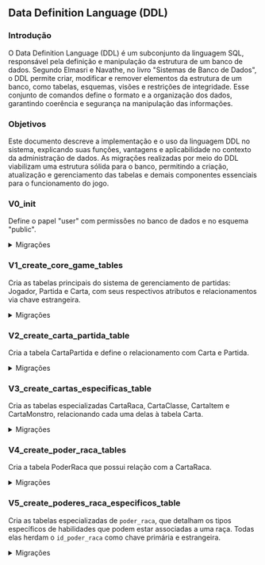 ## Data Definition Language (DDL)

### Introdução

O Data Definition Language (DDL) é um subconjunto da linguagem SQL, responsável pela definição e manipulação da estrutura de um banco de dados. Segundo Elmasri e Navathe, no livro "Sistemas de Banco de Dados", o DDL permite criar, modificar e remover elementos da estrutura de um banco, como tabelas, esquemas, visões e restrições de integridade. Esse conjunto de comandos define o formato e a organização dos dados, garantindo coerência e segurança na manipulação das informações.

### Objetivos

Este documento descreve a implementação e o uso da linguagem DDL no sistema, explicando suas funções, vantagens e aplicabilidade no contexto da administração de dados. As migrações realizadas por meio do DDL viabilizam uma estrutura sólida para o banco, permitindo a criação, atualização e gerenciamento das tabelas e demais componentes essenciais para o funcionamento do jogo.

### V0_init

Define o papel "user" com permissões no banco de dados e no esquema "public".

<details>
    <summary>Migrações</summary>

    ```sql
    -- Cria um usuário de aplicação com superpoderes (para facilitar o desenvolvimento)
    CREATE ROLE "aplicacao" WITH SUPERUSER LOGIN PASSWORD 'sbd1_2024.2@munchkin';

    -- Permite que ele se conecte ao banco munchkin
    GRANT CONNECT ON DATABASE munchkin TO "aplicacao";

    -- Permite que ele use o schema public (onde as tabelas serão criadas)
    GRANT USAGE ON SCHEMA public TO "aplicacao";

    -- Dá permissões totais sobre tabelas, sequências e funções
    GRANT ALL PRIVILEGES ON ALL TABLES IN SCHEMA public TO "aplicacao";
    GRANT ALL PRIVILEGES ON ALL SEQUENCES IN SCHEMA public TO "aplicacao";
    GRANT ALL PRIVILEGES ON ALL FUNCTIONS IN SCHEMA public TO "aplicacao";

    -- Garante que novas tabelas criadas automaticamente deem esses mesmos privilégios
    ALTER DEFAULT PRIVILEGES IN SCHEMA public 
    GRANT ALL ON TABLES TO "aplicacao";

    ALTER DEFAULT PRIVILEGES IN SCHEMA public 
    GRANT ALL ON SEQUENCES TO "aplicacao";

    ALTER DEFAULT PRIVILEGES IN SCHEMA public 
    GRANT ALL ON FUNCTIONS TO "aplicacao";
    ```

</details>

### V1_create_core_game_tables

Cria as tabelas principais do sistema de gerenciamento de partidas: Jogador, Partida e Carta, com seus respectivos atributos e relacionamentos via chave estrangeira.

<details>
    <summary>Migrações</summary>

    ```sql
    CREATE TABLE jogador (
        id_jogador SERIAL PRIMARY KEY,
        nome VARCHAR(255) NOT NULL);

    CREATE TABLE partida (
        id_partida SERIAL PRIMARY KEY, -- substitui AUTO_INCREMENT por SERIAL
        id_jogador INT,
        data_inicio TIMESTAMP NOT NULL, -- substitui DATETIME
        turno_atual INT DEFAULT 1,
        estado_partida VARCHAR(20) CHECK (estado_partida IN ('em andamento', 'pausada', 'encerrada')),
        primeira_rodada BOOLEAN DEFAULT TRUE,
        finalizada BOOLEAN DEFAULT FALSE,
        vitoria BOOLEAN DEFAULT TRUE,
        nivel INT DEFAULT 1,
        vida_restantes SMALLINT CHECK (vida_restantes BETWEEN 0 AND 3), -- substitui TINYINT por SMALLINT
        FOREIGN KEY (id_jogador) REFERENCES jogador(id_jogador));

    CREATE TYPE tipo_carta_enum AS ENUM ('porta', 'tesouro');
    CREATE TYPE subtipo_carta_enum AS ENUM ('classe', 'raca', 'item', 'monstro');

    CREATE TABLE carta (
        id_carta SERIAL PRIMARY KEY,
        nome VARCHAR(255) NOT NULL,
        tipo_carta tipo_carta_enum NOT NULL,
        subtipo subtipo_carta_enum NOT NULL,
        disponivel_para_virar BOOLEAN NOT NULL);
    ```

</details>

### V2_create_carta_partida_table

Cria a tabela CartaPartida e define o relacionamento com Carta e Partida.

<details>
    <summary>Migrações</summary>

    ```sql
   CREATE TYPE enum_zona AS ENUM ('mao', 'equipado', 'mochila', 'descartada');

    CREATE TABLE carta_partida (
        id_carta_partida SERIAL PRIMARY KEY,
        id_partida INT NOT NULL,
        id_carta INT NOT NULL,
        zona enum_zona NOT NULL,
        FOREIGN KEY (id_partida) REFERENCES partida(id_partida),
        FOREIGN KEY (id_carta) REFERENCES carta(id_carta));
    ```

</details>

### V3_create_cartas_especificas_table

Cria as tabelas especializadas CartaRaca, CartaClasse, CartaItem e CartaMonstro, relacionando cada uma delas à tabela Carta.

<details>
    <summary>Migrações</summary>

    ```sql

    CREATE TABLE carta_classe (
        id_carta INT PRIMARY KEY,
        nome_classe VARCHAR(20) NOT NULL,
        FOREIGN KEY (id_carta) REFERENCES carta(id_carta));

    CREATE TABLE carta_raca (
        id_carta INT PRIMARY KEY,
        nome_raca VARCHAR(20) NOT NULL,
        descricao VARCHAR(200),
        FOREIGN KEY (id_carta) REFERENCES carta(id_carta));

    CREATE TABLE carta_item (
        id_carta INT PRIMARY KEY,
        bonus_combate INT,
        valor_ouro INT,
        tipo_item VARCHAR(20) CHECK (tipo_item IN ('arma', 'armadura', 'acessório')),
        slot VARCHAR(20) CHECK (slot IN ('cabeca', 'pe', 'corpo', '1_mao', '2_maos', 'nenhum')),
        ocupacao_dupla BOOLEAN DEFAULT FALSE,
        FOREIGN KEY (id_carta) REFERENCES carta(id_carta));

    CREATE TABLE carta_monstro (
        id_carta_monstro SERIAL PRIMARY KEY,
        id_carta INT UNIQUE NOT NULL,
        nivel INT,
        pode_fugir BOOLEAN,
        recompensa INT,
        tipo_monstro VARCHAR(50) CHECK (tipo_monstro IN ('morto_vivo', 'sem_tipo')),
        FOREIGN KEY (id_carta) REFERENCES carta(id_carta));
    ```

</details>

### V4_create_poder_raca_tables

Cria a tabela PoderRaca que possui relação com a CartaRaca.

<details>
    <summary>Migrações</summary>

    ```sql
   CREATE TABLE poder_raca (
        id_poder_raca SERIAL PRIMARY KEY,
        id_carta INT NOT NULL,
        descricao VARCHAR(200),
        FOREIGN KEY (id_carta) REFERENCES carta_raca(id_carta));
    ```

</details>

### V5_create_poderes_raca_especificos_table

Cria as tabelas especializadas de `poder_raca`, que detalham os tipos específicos de habilidades que podem estar associadas a uma raça. Todas elas herdam o `id_poder_raca` como chave primária e estrangeira.

<details>
    <summary>Migrações</summary>

    ```sql
CREATE TABLE poder_recompensa_condicional (
    id_poder_raca INT PRIMARY KEY,
    bonus_tipo VARCHAR(20) CHECK (bonus_tipo IN ('nivel', 'tesouro_extra')),
    bonus_quantidade INT NOT NULL,
    condicao_tipo VARCHAR(30) CHECK (condicao_tipo IN (
        'matar_monstro',
        'nivel_monstro_maior_10'
    )),
    FOREIGN KEY (id_poder_raca) REFERENCES poder_raca(id_poder_raca)
);

CREATE TABLE poder_limite_de_mao (
    id_poder_raca INT PRIMARY KEY,
    limite_cartas_mao INT NOT NULL,
    FOREIGN KEY (id_poder_raca) REFERENCES poder_raca(id_poder_raca)
);

CREATE TABLE poder_venda_multiplicada (
    id_poder_raca INT PRIMARY KEY,
    multiplicador INT NOT NULL DEFAULT 2,
    limite_vezes_por_turno INT NOT NULL DEFAULT 1,
    FOREIGN KEY (id_poder_raca) REFERENCES poder_raca(id_poder_raca)
);

  ```

</details>


### V6_create_poder_classe

Cria a tabela `poder_classe`, associada às cartas do subtipo classe, e define o relacionamento com `carta_classe`.

<details>
    <summary>Migrações</summary>

    ```sql
    CREATE TABLE poder_classe (
        id_poder_classe INT PRIMARY KEY,
        id_carta_classe INT,
        descricao VARCHAR(200),

        FOREIGN KEY (id_carta_classe) REFERENCES carta_classe(id_carta)
);

    ```

</details>

### V7_create_poder_classe_especificos_table
Cria as tabelas especializadas de `poder_classe`, detalhando os tipos específicos de habilidades relacionadas a classe.

<details>
    <summary>Migrações</summary>

    ```sql
    CREATE TABLE descarta_para_efeito (
            id_poder_classe INT PRIMARY KEY,
            efeito VARCHAR(100),
            max_cartas INT,
    
            FOREIGN KEY (id_poder_classe) REFERENCES poder_classe(id_poder_classe)
    );

        CREATE TABLE empata_vence (
            id_poder_classe INT PRIMARY KEY,
            vence_empata BOOLEAN DEFAULT FALSE,
    
            FOREIGN KEY (id_poder_classe) REFERENCES poder_classe(id_poder_classe)
    );
    ```

</details>

### V8_create_restricao_item_table

Cria a tabela `restricao_item`, que define as restrições de uso dos itens com base em raça ou classe. Relaciona-se diretamente com a tabela `carta_item`.

<details>
    <summary>Migrações</summary>

    ```sql
    CREATE TABLE restricao_item (
        id_restricao SERIAL PRIMARY KEY,
        id_carta_item INT REFERENCES carta_item(id_carta),
        tipo_alvo VARCHAR(20) CHECK (tipo_alvo IN ('raca', 'classe')),
        valor_alvo VARCHAR(50) CHECK (valor_alvo IN ('mago', 'anao', 'guerreiro', 'orc')),
        permitido BOOLEAN
    );

    ```

</details>

### V9_create_efeito_monstro_table

Cria a tabela `efeito_monstro`, que define os efeitos associados a cartas de monstro.

<details>
    <summary>Migrações</summary>

    ```sql
    CREATE TABLE efeito_monstro (
        id_efeito_monstro SERIAL PRIMARY KEY,
        id_carta_monstro INTEGER REFERENCES carta_monstro(id_carta),
        descricao TEXT
    );

    ```

</details>

### V10_create_efeitos_monstros_especificos_table

Cria tabelas especializadas para os efeitos de monstro, como modificadores, penalidades e condições específicas.

<details>
    <summary>Migrações</summary>

    ```sql
    CREATE TABLE penalidade_perda_nivel (
        id_efeito_monstro INTEGER PRIMARY KEY REFERENCES efeito_monstro(id_efeito_monstro),
        niveis INT NOT NULL
    );

    CREATE TABLE penalidade_item (
        id_efeito_monstro INTEGER PRIMARY KEY REFERENCES efeito_monstro(id_efeito_monstro),
        local_item VARCHAR(50) CHECK (local_item IN ('mao', 'corpo', 'cabeca', 'todos')) NOT NULL,
        remove_tudo BOOLEAN NOT NULL
    );

    CREATE TABLE penalidade_transformacao (
        id_efeito_monstro INTEGER PRIMARY KEY REFERENCES efeito_monstro(id_efeito_monstro),
        perde_classe BOOLEAN NOT NULL DEFAULT FALSE,
        perde_raca BOOLEAN NOT NULL DEFAULT FALSE,
        vira_humano BOOLEAN NOT NULL DEFAULT FALSE
    );

    CREATE TABLE penalidade_morte (
        id_efeito_monstro INTEGER PRIMARY KEY REFERENCES efeito_monstro(id_efeito_monstro),
        morte BOOLEAN NOT NULL DEFAULT FALSE
    );
    ```

</details>

### V11_create_combate_table

Cria a tabela `combate`, que registra os dados dos combates entre jogadores e monstros durante as partidas.

<details>
    <summary>Migrações</summary>

    ```sql
    CREATE TABLE combate (
        id_combate SERIAL PRIMARY KEY,
        id_partida INT NOT NULL,
        id_carta_monstro INT NOT NULL,
        monstro_vindo_do_baralho BOOLEAN,
        vitoria BOOLEAN,
        coisa_ruim_aplicada BOOLEAN,
        nivel_ganho INT,
        data_ocorrido TIMESTAMP,
        FOREIGN KEY (id_partida) REFERENCES partida(id_partida),
        FOREIGN KEY (id_carta_monstro) REFERENCES carta_monstro(id_carta)
    );

    ```

</details>


## Referência Bibliográfica

> [1] ELMASRI, Ramez; NAVATHE, Shamkant B. Sistemas de banco de dados. Tradução: Daniel Vieira. Revisão técnica: Enzo Seraphim; Thatyana de Faria Piola Seraphim. 6. ed. São Paulo: Pearson Addison Wesley, 2011.

### Versionamento

| Versão | Data | Modificação | Autor |
| --- | --- | --- | --- |
|  0.1 | 14/05/2025 | Criação do Documento | Maria Clara |
|  1.0 | 26/05/2025 | Atualização do DDL | Maria Clara e Breno Fernandes |
|  2.0 | 03/06/2025 | Atualização do DDL | Ana Luiza Komatsu |
